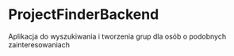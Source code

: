 # ProjectFinderBackend

Aplikacja do wyszukiwania i tworzenia grup dla osób o podobnych zainteresowaniach
